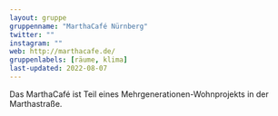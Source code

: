 ```yaml
---
layout: gruppe
gruppenname: "MarthaCafé Nürnberg"
twitter: ""
instagram: ""
web: http://marthacafe.de/
gruppenlabels: [räume, klima]
last-updated: 2022-08-07
---
```


Das MarthaCafé ist Teil eines Mehrgenerationen-Wohnprojekts in der Marthastraße. 
